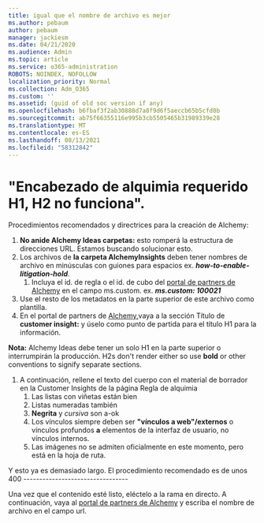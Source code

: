 ```yaml
---
title: igual que el nombre de archivo es mejor
ms.author: pebaum
author: pebaum
manager: jackiesm
ms.date: 04/21/2020
ms.audience: Admin
ms.topic: article
ms.service: o365-administration
ROBOTS: NOINDEX, NOFOLLOW
localization_priority: Normal
ms.collection: Adm_O365
ms.custom: ''
ms.assetid: (guid of old soc version if any)
ms.openlocfilehash: b6fbaf3f2ab30888d7a8f9d6f5aeccb65b5cfd0b
ms.sourcegitcommit: ab75f66355116e995b3cb5505465b31989339e28
ms.translationtype: MT
ms.contentlocale: es-ES
ms.lasthandoff: 08/13/2021
ms.locfileid: "58312842"
---
```

# <a name="required-alchemy-header-h1-h2s-dont-work"></a>"Encabezado de alquimia requerido H1, H2 no funciona".
Procedimientos recomendados y directrices para la creación de Alchemy:

1. **No anide Alchemy Ideas carpetas:** esto romperá la estructura de direcciones URL. Estamos buscando solucionar esto.
1. Los archivos de **la carpeta AlchemyInsights** deben tener nombres de archivo en minúsculas con guiones para espacios ex. **_how-to-enable-litigation-hold_**.
    1. Incluya el id. de regla o el id. de cubo del [portal de partners de Alchemy](https://alchemyportal.azurewebsites.net) en el campo ms.custom. ex. ***ms.custom: 100021***
1. Use el resto de los metadatos en la parte superior de este archivo como plantilla.
1. En el portal de partners de [Alchemy,](https://alchemyportal.azurewebsites.net)vaya a la sección Título de **customer insight:** y úselo como punto de partida para el título H1 para la información. 

**Nota:** Alchemy Ideas debe tener un solo H1 en la parte superior o interrumpirán la producción. H2s don't render either so use **bold** or other conventions to signify separate sections.
1. A continuación, rellene el texto del cuerpo con el material de borrador en la Customer Insights de la página Regla de alquimia
    1. Las listas con viñetas están bien
    1. Listas numeradas también
    1. **Negrita** y *cursiva* son a-ok
    1. Los vínculos siempre deben ser **"vínculos a web"/externos** o vínculos profundos **a** elementos de la interfaz de usuario, no vínculos internos.
    1. Las imágenes no se admiten oficialmente en este momento, pero está en la hoja de ruta.

Y esto ya es demasiado largo. El procedimiento recomendado es de unos 400 ---------------------------------

Una vez que el contenido esté listo, eléctelo a la rama en directo. A continuación, vaya al [portal de partners de Alchemy](https://alchemyportal.azurewebsites.net) y escriba el nombre de archivo en el campo url. 